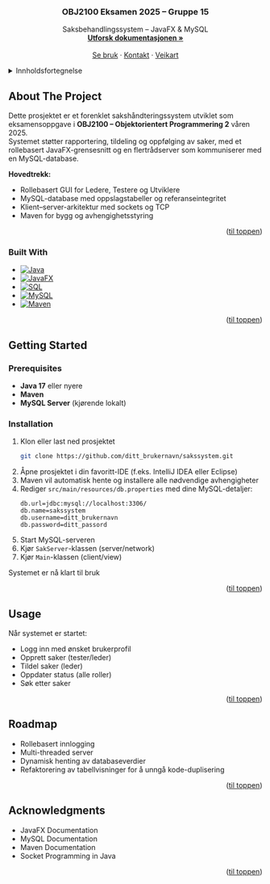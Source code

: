 <!-- PROJECT LOGO --> 
<br />
<div align="center">

  <h3 align="center">OBJ2100 Eksamen 2025 – Gruppe 15</h3>

  <p align="center">
    Saksbehandlingssystem – JavaFX & MySQL
    <br />
    <a href="#about-the-project"><strong>Utforsk dokumentasjonen »</strong></a>
    <br />
    <br />
    <a href="#usage">Se bruk</a>
    &middot;
    <a href="#contact">Kontakt</a>
    &middot;
    <a href="#roadmap">Veikart</a>
  </p>
</div>

<!-- TABLE OF CONTENTS -->
<details>
  <summary>Innholdsfortegnelse</summary>
  <ol>
    <li>
      <a href="#about-the-project">Om prosjektet</a>
      <ul>
        <li><a href="#built-with">Bygget med</a></li>
      </ul>
    </li>
    <li>
      <a href="#getting-started">Komme i gang</a>
      <ul>
        <li><a href="#prerequisites">Forutsetninger</a></li>
        <li><a href="#installation">Installasjon</a></li>
      </ul>
    </li>
    <li><a href="#usage">Bruk</a></li>
    <li><a href="#roadmap">Veikart</a></li>
    <li><a href="#contributing">Bidrag</a></li>
    <li><a href="#license">Lisens</a></li>
    <li><a href="#contact">Kontakt</a></li>
    <li><a href="#acknowledgments">Takk til</a></li>
  </ol>
</details>

<!-- ABOUT THE PROJECT -->
## About The Project

Dette prosjektet er et forenklet sakshåndteringssystem utviklet som eksamensoppgave i **OBJ2100 – Objektorientert Programmering 2** våren 2025.  
Systemet støtter rapportering, tildeling og oppfølging av saker, med et rollebasert JavaFX-grensesnitt og en flertrådserver som kommuniserer med en MySQL-database.

**Hovedtrekk:**
* Rollebasert GUI for Ledere, Testere og Utviklere
* MySQL-database med oppslagstabeller og referanseintegritet
* Klient–server-arkitektur med sockets og TCP
* Maven for bygg og avhengighetsstyring

<p align="right">(<a href="#readme-top">til toppen</a>)</p>

### Built With

* [![Java](https://img.shields.io/badge/Java-ED8B00?style=for-the-badge&logo=openjdk&logoColor=white)](https://www.oracle.com/java/)
* [![JavaFX](https://img.shields.io/badge/JavaFX-blue.svg?style=for-the-badge)](https://openjfx.io/)
* [![SQL](https://img.shields.io/badge/SQL-336791?style=for-the-badge&logo=postgresql&logoColor=white)](https://en.wikipedia.org/wiki/SQL)
* [![MySQL](https://img.shields.io/badge/MySQL-005C84?style=for-the-badge&logo=mysql&logoColor=white)](https://www.mysql.com/)
* [![Maven](https://img.shields.io/badge/Maven-C71A36?style=for-the-badge&logo=apachemaven&logoColor=white)](https://maven.apache.org/)

<p align="right">(<a href="#readme-top">til toppen</a>)</p>

<!-- GETTING STARTED -->
## Getting Started

### Prerequisites
- **Java 17** eller nyere
- **Maven**
- **MySQL Server** (kjørende lokalt)

### Installation

1. Klon eller last ned prosjektet
   ```sh
   git clone https://github.com/ditt_brukernavn/sakssystem.git
   ```
2. Åpne prosjektet i din favoritt-IDE (f.eks. IntelliJ IDEA eller Eclipse)
3. Maven vil automatisk hente og installere alle nødvendige avhengigheter
4. Rediger `src/main/resources/db.properties` med dine MySQL-detaljer:
   ```properties
   db.url=jdbc:mysql://localhost:3306/
   db.name=sakssystem
   db.username=ditt_brukernavn
   db.password=ditt_passord
   ```
5. Start MySQL-serveren
6. Kjør `SakServer`-klassen (server/network)
7. Kjør `Main`-klassen (client/view)

Systemet er nå klart til bruk

<p align="right">(<a href="#readme-top">til toppen</a>)</p>

<!-- USAGE -->
## Usage
Når systemet er startet:
- Logg inn med ønsket brukerprofil
- Opprett saker (tester/leder)
- Tildel saker (leder)
- Oppdater status (alle roller)
- Søk etter saker

<p align="right">(<a href="#readme-top">til toppen</a>)</p>

<!-- ROADMAP -->
## Roadmap
- Rollebasert innlogging
- Multi-threaded server
- Dynamisk henting av databaseverdier
- Refaktorering av tabellvisninger for å unngå kode-duplisering

<p align="right">(<a href="#readme-top">til toppen</a>)</p>

<!-- ACKNOWLEDGMENTS -->
## Acknowledgments
- JavaFX Documentation
- MySQL Documentation
- Maven Documentation
- Socket Programming in Java

<p align="right">(<a href="#readme-top">til toppen</a>)</p>

<!-- MARKDOWN LINKS & IMAGES -->
